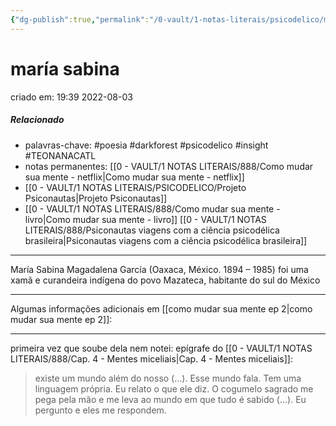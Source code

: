 ```yaml
---
{"dg-publish":true,"permalink":"/0-vault/1-notas-literais/psicodelico/maria-sabina/","tags":["poesia","darkforest","psicodelico","insight","TEONANACATL"],"dgHomeLink":true,"dgShowLocalGraph":true,"dgShowFileTree":true,"dgEnableSearch":true}
---
```


# maría sabina
criado em: 19:39 2022-08-03

##### Relacionado
- palavras-chave: #poesia #darkforest #psicodelico #insight #TEONANACATL
- notas permanentes: [[0 - VAULT/1 NOTAS LITERAIS/888/Como mudar sua mente - netflix\|Como mudar sua mente - netflix]]
- [[0 - VAULT/1 NOTAS LITERAIS/PSICODELICO/Projeto Psiconautas\|Projeto Psiconautas]]
- [[0 - VAULT/1 NOTAS LITERAIS/888/Como mudar sua mente - livro\|Como mudar sua mente - livro]] [[0 - VAULT/1 NOTAS LITERAIS/888/Psiconautas viagens com a ciência psicodélica brasileira\|Psiconautas viagens com a ciência psicodélica brasileira]]

---

María Sabina Magadalena García (Oaxaca, México. 1894 – 1985) foi uma xamã e curandeira indígena do povo Mazateca, habitante do sul do México

---
Algumas informações adicionais em [[como mudar sua mente ep 2\|como mudar sua mente ep 2]]:

---
primeira vez que soube dela nem notei: epígrafe do [[0 - VAULT/1 NOTAS LITERAIS/888/Cap. 4 - Mentes miceliais\|Cap. 4 - Mentes miceliais]]:

>existe um mundo além do nosso (…). Esse mundo fala. Tem uma linguagem própria. Eu relato o que ele diz. O cogumelo sagrado me pega pela mão e me leva ao mundo em que tudo é sabido (…). Eu pergunto e eles me respondem.

